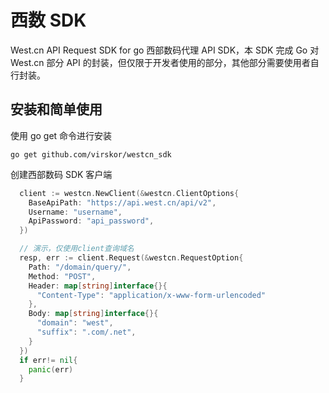 # 西数 SDK

West.cn API Request SDK for go
西部数码代理 API SDK，本 SDK 完成 Go 对 West.cn 部分 API 的封装，但仅限于开发者使用的部分，其他部分需要使用者自行封装。

## 安装和简单使用

使用 go get 命令进行安装

```
go get github.com/virskor/westcn_sdk
```

创建西部数码 SDK 客户端

```go
  client := westcn.NewClient(&westcn.ClientOptions{
    BaseApiPath: "https://api.west.cn/api/v2",
    Username: "username",
    ApiPassword: "api_password",
  })

  // 演示，仅使用client查询域名
  resp, err := client.Request(&westcn.RequestOption{
    Path: "/domain/query/",
    Method: "POST",
    Header: map[string]interface{}{
      "Content-Type": "application/x-www-form-urlencoded"
    },
    Body: map[string]interface{}{
      "domain": "west",
      "suffix": ".com/.net",
    }
  })
  if err!= nil{
    panic(err)
  }
```
